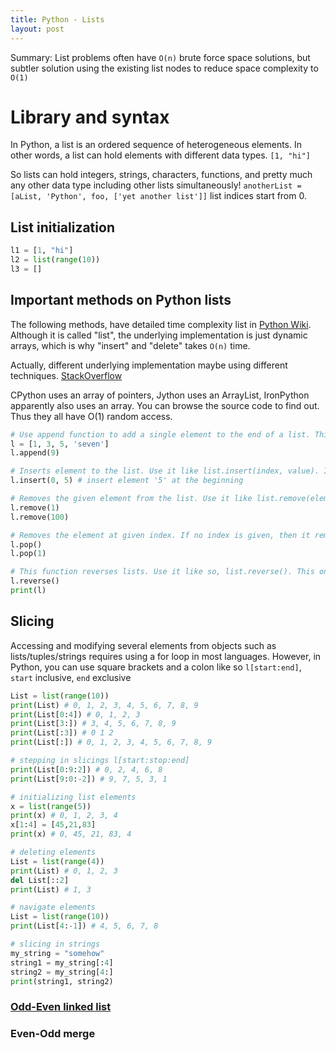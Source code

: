 ```yaml
---
title: Python - Lists
layout: post
---
```


Summary: List problems often have `O(n)` brute force space solutions, but subtler solution using the existing list nodes to reduce space complexity to `O(1)`

# Library and syntax

In Python, a list is an ordered sequence of heterogeneous elements. In other words, a list can hold elements with different data types. `[1, "hi"]`

So lists can hold integers, strings, characters, functions, and pretty much any other data type including other lists simultaneously! `anotherList = [aList, 'Python', foo, ['yet another list']]` list indices start from 0.


## List initialization
```python
l1 = [1, "hi"]
l2 = list(range(10))
l3 = []
```
## Important methods on Python lists
The following methods, have detailed time complexity list in [Python Wiki](https://wiki.python.org/moin/TimeComplexity).
Although it is called "list", the underlying implementation is just dynamic arrays, which is why "insert" and "delete" takes `O(n)` time.

Actually, different underlying implementation maybe using different techniques. [StackOverflow](https://stackoverflow.com/questions/3917574/how-is-pythons-list-implemented)

CPython uses an array of pointers, Jython uses an ArrayList, IronPython apparently also uses an array. You can browse the source code to find out. Thus they all have O(1) random access.

```python
# Use append function to add a single element to the end of a list. This function works in 
l = [1, 3, 5, 'seven']
l.append(9)

# Inserts element to the list. Use it like list.insert(index, value). It works in O(n)
l.insert(0, 5) # insert element '5' at the beginning

# Removes the given element from the list. Use it like list.remove(element). It works in O(n)O(n). If the element does not exist, you will get a runtime error.
l.remove(1)
l.remove(100)

# Removes the element at given index. If no index is given, then it removes the last element. So list.pop() would remove the last element. This works in O(1)O(1). list.pop(2) would remove the element with index 2, i.e., 55 in this case. Also, popping an intermediate element takes O(k)O(k) time where k < n
l.pop()
l.pop(1)

# This function reverses lists. Use it like so, list.reverse(). This one is in O(n)
l.reverse()
print(l)
```
## Slicing 
Accessing and modifying several elements from objects such as lists/tuples/strings requires using a for loop in most languages. However, in Python, you can use square brackets and a colon like so `l[start:end]`, `start` inclusive, `end` exclusive

```python
List = list(range(10))
print(List) # 0, 1, 2, 3, 4, 5, 6, 7, 8, 9
print(List[0:4]) # 0, 1, 2, 3
print(List[3:]) # 3, 4, 5, 6, 7, 8, 9
print(List[:3]) # 0 1 2
print(List[:]) # 0, 1, 2, 3, 4, 5, 6, 7, 8, 9

# stepping in slicings l[start:stop:end]
print(List[0:9:2]) # 0, 2, 4, 6, 8
print(List[9:0:-2]) # 9, 7, 5, 3, 1

# initializing list elements
x = list(range(5))
print(x) # 0, 1, 2, 3, 4
x[1:4] = [45,21,83]
print(x) # 0, 45, 21, 83, 4

# deleting elements
List = list(range(4))
print(List) # 0, 1, 2, 3
del List[::2]
print(List) # 1, 3

# navigate elements
List = list(range(10))
print(List[4:-1]) # 4, 5, 6, 7, 8

# slicing in strings
my_string = "somehow"
string1 = my_string[:4]
string2 = my_string[4:]
print(string1, string2)
```

### [Odd-Even linked list](https://leetcode.com/problems/odd-even-linked-list/])


### Even-Odd merge

```python
```

